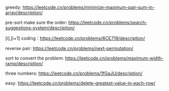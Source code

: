 greedy:
https://leetcode.cn/problems/minimize-maximum-pair-sum-in-array/description/

pre-sort make sure the order:
https://leetcode.cn/problems/search-suggestions-system/description/


[i],[i+1] coding：https://leetcode.cn/problems/6CE719/description/

reverse pair:
https://leetcode.cn/problems/next-permutation/

sort to convert the problem:
https://leetcode.cn/problems/maximum-width-ramp/description/

three numbers:
https://leetcode.cn/problems/1fGaJU/description/

easy:
https://leetcode.cn/problems/delete-greatest-value-in-each-row/
